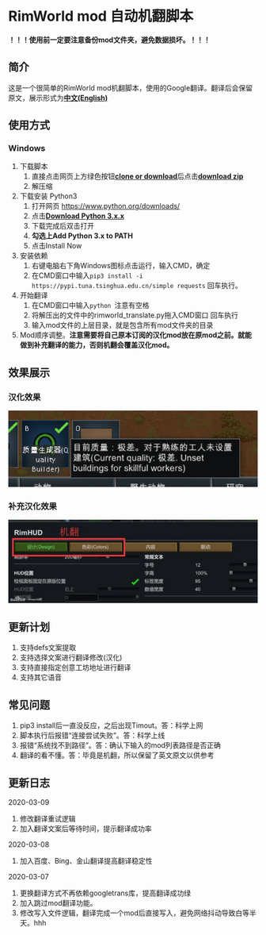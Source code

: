 # RimWorld mod 自动机翻脚本

**！！！使用前一定要注意备份mod文件夹，避免数据损坏。！！！**

## 简介
这是一个很简单的RimWorld mod机翻脚本，使用的Google翻译。翻译后会保留原文，展示形式为<u>**中文(English)**</u>

## 使用方式
### Windows
1. 下载脚本
    1. 直接点击网页上方绿色按钮<u>**clone or download**</u>后点击<u>**download zip**</u>
    2. 解压缩
2. 下载安装 Python3
    1. 打开网页 https://www.python.org/downloads/ 
    2. 点击<u>**Download Python 3.x.x**</u>
    3. 下载完成后双击打开
    4. **勾选上Add Python 3.x to PATH**
    5. 点击Install Now
3. 安装依赖
    1. 右键电脑右下角Windows图标点击运行，输入CMD，确定
    2. 在CMD窗口中输入`pip3 install -i https://pypi.tuna.tsinghua.edu.cn/simple requests` 回车执行。
4. 开始翻译
    1. 在CMD窗口中输入`python `注意有空格
    2. 将解压出的文件中的rimworld_translate.py拖入CMD窗口 回车执行
    3. 输入mod文件的上层目录，就是包含所有mod文件夹的目录
4. Mod顺序调整。**注意需要将自己原本订阅的汉化mod放在原mod之前。就能做到补充翻译的能力，否则机翻会覆盖汉化mod。**

## 效果展示
### 汉化效果
![效果展示](https://github.com/BeginLjm/rimworld_translate_script/raw/master/image/image-1.png "效果展示")
### 补充汉化效果
![补充汉化效果](https://github.com/BeginLjm/rimworld_translate_script/raw/master/image/image-2.jpg "补充汉化效果")

## 更新计划
1. 支持defs文案提取
2. 支持选择文案进行翻译修改(汉化)
3. 支持直接指定创意工坊地址进行翻译
4. 支持其它语音

## 常见问题
1. pip3 install后一直没反应，之后出现Timout。答：科学上网
2. 脚本执行后报错“连接尝试失败”。答：科学上线
3. 报错“系统找不到路径”。答：确认下输入的mod列表路径是否正确
4. 翻译的看不懂。答：毕竟是机翻，所以保留了英文原文以供参考

## 更新日志
2020-03-09
1. 修改翻译重试逻辑
2. 加入翻译文案后等待时间，提示翻译成功率

2020-03-08
1. 加入百度、Bing、金山翻译提高翻译稳定性

2020-03-07
1. 更换翻译方式不再依赖googletrans库，提高翻译成功绿
2. 加入跳过mod翻译功能。
3. 修改写入文件逻辑，翻译完成一个mod后直接写入，避免网络抖动导致白等半天。hhh
